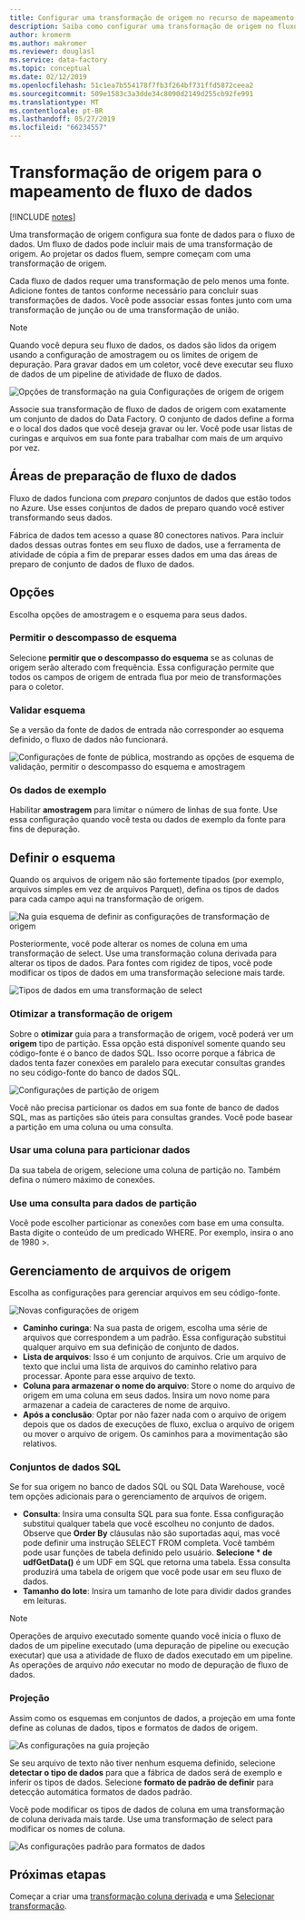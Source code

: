 ```yaml
---
title: Configurar uma transformação de origem no recurso de mapeamento de fluxo de dados do Azure Data Factory
description: Saiba como configurar uma transformação de origem no fluxo de dados de mapeamento.
author: kromerm
ms.author: makromer
ms.reviewer: douglasl
ms.service: data-factory
ms.topic: conceptual
ms.date: 02/12/2019
ms.openlocfilehash: 51c1ea7b554178f7fb3f264bf731ffd5872ceea2
ms.sourcegitcommit: 509e1583c3a3dde34c8090d2149d255cb92fe991
ms.translationtype: MT
ms.contentlocale: pt-BR
ms.lasthandoff: 05/27/2019
ms.locfileid: "66234557"
---
```

# <a name="source-transformation-for-mapping-data-flow"></a>Transformação de origem para o mapeamento de fluxo de dados 

[!INCLUDE [notes](../../includes/data-factory-data-flow-preview.md)]

Uma transformação de origem configura sua fonte de dados para o fluxo de dados. Um fluxo de dados pode incluir mais de uma transformação de origem. Ao projetar os dados fluem, sempre começam com uma transformação de origem.

Cada fluxo de dados requer uma transformação de pelo menos uma fonte. Adicione fontes de tantos conforme necessário para concluir suas transformações de dados. Você pode associar essas fontes junto com uma transformação de junção ou de uma transformação de união.

> [!NOTE]
> Quando você depura seu fluxo de dados, os dados são lidos da origem usando a configuração de amostragem ou os limites de origem de depuração. Para gravar dados em um coletor, você deve executar seu fluxo de dados de um pipeline de atividade de fluxo de dados. 

![Opções de transformação na guia Configurações de origem de origem](media/data-flow/source.png "fonte")

Associe sua transformação de fluxo de dados de origem com exatamente um conjunto de dados do Data Factory. O conjunto de dados define a forma e o local dos dados que você deseja gravar ou ler. Você pode usar listas de curingas e arquivos em sua fonte para trabalhar com mais de um arquivo por vez.

## <a name="data-flow-staging-areas"></a>Áreas de preparação de fluxo de dados

Fluxo de dados funciona com *preparo* conjuntos de dados que estão todos no Azure. Use esses conjuntos de dados de preparo quando você estiver transformando seus dados. 

Fábrica de dados tem acesso a quase 80 conectores nativos. Para incluir dados dessas outras fontes em seu fluxo de dados, use a ferramenta de atividade de cópia a fim de preparar esses dados em uma das áreas de preparo de conjunto de dados de fluxo de dados.

## <a name="options"></a>Opções

Escolha opções de amostragem e o esquema para seus dados.

### <a name="allow-schema-drift"></a>Permitir o descompasso de esquema
Selecione **permitir que o descompasso do esquema** se as colunas de origem serão alterado com frequência. Essa configuração permite que todos os campos de origem de entrada flua por meio de transformações para o coletor.

### <a name="validate-schema"></a>Validar esquema

Se a versão da fonte de dados de entrada não corresponder ao esquema definido, o fluxo de dados não funcionará.

![Configurações de fonte de pública, mostrando as opções de esquema de validação, permitir o descompasso do esquema e amostragem](media/data-flow/source1.png "código-fonte público 1")

### <a name="sample-the-data"></a>Os dados de exemplo
Habilitar **amostragem** para limitar o número de linhas de sua fonte. Use essa configuração quando você testa ou dados de exemplo da fonte para fins de depuração.

## <a name="define-schema"></a>Definir o esquema

Quando os arquivos de origem não são fortemente tipados (por exemplo, arquivos simples em vez de arquivos Parquet), defina os tipos de dados para cada campo aqui na transformação de origem.  

![Na guia esquema de definir as configurações de transformação de origem](media/data-flow/source2.png "fonte 2")

Posteriormente, você pode alterar os nomes de coluna em uma transformação de select. Use uma transformação coluna derivada para alterar os tipos de dados. Para fontes com rigidez de tipos, você pode modificar os tipos de dados em uma transformação selecione mais tarde. 

![Tipos de dados em uma transformação de select](media/data-flow/source003.png "tipos de dados")

### <a name="optimize-the-source-transformation"></a>Otimizar a transformação de origem

Sobre o **otimizar** guia para a transformação de origem, você poderá ver um **origem** tipo de partição. Essa opção está disponível somente quando seu código-fonte é o banco de dados SQL. Isso ocorre porque a fábrica de dados tenta fazer conexões em paralelo para executar consultas grandes no seu código-fonte do banco de dados SQL.

![Configurações de partição de origem](media/data-flow/sourcepart2.png "particionamento")

Você não precisa particionar os dados em sua fonte de banco de dados SQL, mas as partições são úteis para consultas grandes. Você pode basear a partição em uma coluna ou uma consulta.

### <a name="use-a-column-to-partition-data"></a>Usar uma coluna para particionar dados

Da sua tabela de origem, selecione uma coluna de partição no. Também defina o número máximo de conexões.

### <a name="use-a-query-to-partition-data"></a>Use uma consulta para dados de partição

Você pode escolher particionar as conexões com base em uma consulta. Basta digite o conteúdo de um predicado WHERE. Por exemplo, insira o ano de 1980 >.

## <a name="source-file-management"></a>Gerenciamento de arquivos de origem

Escolha as configurações para gerenciar arquivos em seu código-fonte. 

![Novas configurações de origem](media/data-flow/source2.png "novas configurações")

* **Caminho curinga**: Na sua pasta de origem, escolha uma série de arquivos que correspondem a um padrão. Essa configuração substitui qualquer arquivo em sua definição de conjunto de dados.
* **Lista de arquivos**: Isso é um conjunto de arquivos. Crie um arquivo de texto que inclui uma lista de arquivos do caminho relativo para processar. Aponte para esse arquivo de texto.
* **Coluna para armazenar o nome do arquivo**: Store o nome do arquivo de origem em uma coluna em seus dados. Insira um novo nome para armazenar a cadeia de caracteres de nome de arquivo.
* **Após a conclusão**: Optar por não fazer nada com o arquivo de origem depois que os dados de execuções de fluxo, exclua o arquivo de origem ou mover o arquivo de origem. Os caminhos para a movimentação são relativos.

### <a name="sql-datasets"></a>Conjuntos de dados SQL

Se for sua origem no banco de dados SQL ou SQL Data Warehouse, você tem opções adicionais para o gerenciamento de arquivos de origem.

* **Consulta**: Insira uma consulta SQL para sua fonte. Essa configuração substitui qualquer tabela que você escolheu no conjunto de dados. Observe que **Order By** cláusulas não são suportadas aqui, mas você pode definir uma instrução SELECT FROM completa. Você também pode usar funções de tabela definido pelo usuário. **Selecione * de udfGetData()** é um UDF em SQL que retorna uma tabela. Essa consulta produzirá uma tabela de origem que você pode usar em seu fluxo de dados.
* **Tamanho do lote**: Insira um tamanho de lote para dividir dados grandes em leituras.

> [!NOTE]
> Operações de arquivo executado somente quando você inicia o fluxo de dados de um pipeline executado (uma depuração de pipeline ou execução executar) que usa a atividade de fluxo de dados executado em um pipeline. As operações de arquivo *não* executar no modo de depuração de fluxo de dados.

### <a name="projection"></a>Projeção

Assim como os esquemas em conjuntos de dados, a projeção em uma fonte define as colunas de dados, tipos e formatos de dados de origem. 

![As configurações na guia projeção](media/data-flow/source3.png "projeção")

Se seu arquivo de texto não tiver nenhum esquema definido, selecione **detectar o tipo de dados** para que a fábrica de dados será de exemplo e inferir os tipos de dados. Selecione **formato de padrão de definir** para detecção automática formatos de dados padrão. 

Você pode modificar os tipos de dados de coluna em uma transformação de coluna derivada mais tarde. Use uma transformação de select para modificar os nomes de coluna.

![As configurações padrão para formatos de dados](media/data-flow/source2.png "formatos padrão")

## <a name="next-steps"></a>Próximas etapas

Começar a criar uma [transformação coluna derivada](data-flow-derived-column.md) e uma [Selecionar transformação](data-flow-select.md).
